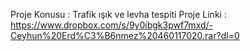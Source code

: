 Proje Konusu : Trafik ışık ve levha tespiti
Proje Linki : https://www.dropbox.com/s/9y0ibgk3pwf7mxd/-Ceyhun%20Erd%C3%B6nmez%20460117020.rar?dl=0
